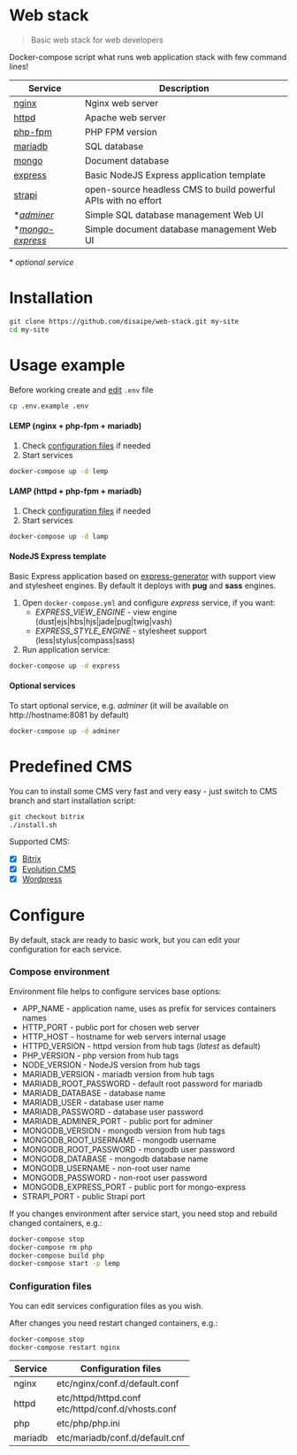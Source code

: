 # Web stack

> Basic web stack for web developers

Docker-compose script what runs web application stack with few command lines!

|Service|Description|
|-|-|
|[nginx](https://hub.docker.com/_/nginx "nginx on docker hub")|Nginx web server|
|[httpd](https://hub.docker.com/_/httpd "httpd on docker hub")|Apache web server|
|[php-fpm](https://hub.docker.com/_/php "php-fpm on docker hub")|PHP FPM version|
|[mariadb](https://hub.docker.com/_/mariadb "mariadb on docker hub")|SQL database|
|[mongo](https://hub.docker.com/_/mongo "mongo on docker hub")|Document database|
|[express](https://www.npmjs.com/package/express-generator "express-generator on npm")|Basic NodeJS Express application template|
|[strapi](https://github.com/strapi/strapi "strapi on github")|open-source headless CMS to build powerful APIs with no effort|
|\**[adminer](https://hub.docker.com/_/adminer "adminer on docker hub")*|Simple SQL database management Web UI|
|\**[mongo-express](https://hub.docker.com/_/mongo-express "mongo-express on docker hub")* |Simple document database management Web UI|

\* *optional service*

# Installation

```bash
git clone https://github.com/disaipe/web-stack.git my-site
cd my-site
```

# Usage example

Before working create and [edit](#configure) `.env` file
```bash
cp .env.example .env
```

#### LEMP (nginx + php-fpm + mariadb)
1. Check [configuration files](#configuration-files) if needed
2. Start services
```bash
docker-compose up -d lemp
```

#### LAMP (httpd + php-fpm + mariadb)
1. Check [configuration files](#configuration-files) if needed
2. Start services
```bash
docker-compose up -d lamp
```

#### NodeJS Express template

Basic Express application based on [express-generator](https://www.npmjs.com/package/express-generator) with support view and stylesheet engines.
By default it deploys with **pug** and **sass** engines.

1. Open `docker-compose.yml` and configure *express* service, if you want:
    - *EXPRESS_VIEW_ENGINE* - view engine (dust|ejs|hbs|hjs|jade|pug|twig|vash)
    - *EXPRESS_STYLE_ENGINE* - stylesheet support (less|stylus|compass|sass)
2. Run application service:
```bash
docker-compose up -d express
```

#### Optional services
To start optional service, e.g. *adminer* (it will be available on http://hostname:8081 by default)
```bash
docker-compose up -d adminer
```

# Predefined CMS

You can to install some CMS very fast and very easy - just switch to CMS branch and start installation script:
```bash
git checkout bitrix
./install.sh
```

Supported CMS:
- [x] [Bitrix](https://www.1c-bitrix.ru/)
- [x] [Evolution CMS](https://evo.im/)
- [x] [Wordpress](https://wordpress.org/)

# Configure
By default, stack are ready  to basic work, but you can edit your configuration for each service.


### Compose environment

Environment file helps to configure services base options:
- APP_NAME - application name, uses as prefix for services containers names
- HTTP_PORT - public port for chosen web server
- HTTP_HOST - hostname for web servers internal usage
- HTTPD_VERSION - httpd version from hub tags (*latest* as default)
- PHP_VERSION - php version from hub tags
- NODE_VERSION - NodeJS version from hub tags
- MARIADB_VERSION - mariadb version from hub tags
- MARIADB_ROOT_PASSWORD - default root password for mariadb
- MARIADB_DATABASE - database name
- MARIADB_USER - database user name
- MARIADB_PASSWORD - database user password
- MARIADB_ADMINER_PORT - public port for adminer
- MONGODB_VERSION - mongodb version from hub tags
- MONGODB_ROOT_USERNAME - mongodb username
- MONGODB_ROOT_PASSWORD - mongodb user password
- MONGODB_DATABASE - mongodb database name
- MONGODB_USERNAME - non-root user name
- MONGODB_PASSWORD - non-root user password
- MONGODB_EXPRESS_PORT - public port for mongo-express
- STRAPI_PORT - public Strapi port

If you changes environment after service start, you need stop and rebuild changed containers, e.g.:
```bash
docker-compose stop
docker-compose rm php
docker-compose build php
docker-compose start -p lemp
```

### Configuration files
You can edit services configuration files as you wish.

After changes you need restart changed containers, e.g.:
```bash
docker-compose stop
docker-compose restart nginx
```

|Service|Configuration files|
|-|-|
|nginx|etc/nginx/conf.d/default.conf|
|httpd|etc/httpd/httpd.conf<br>etc/httpd/conf.d/vhosts.conf|
|php|etc/php/php.ini|
|mariadb|etc/mariadb/conf.d/default.cnf|
